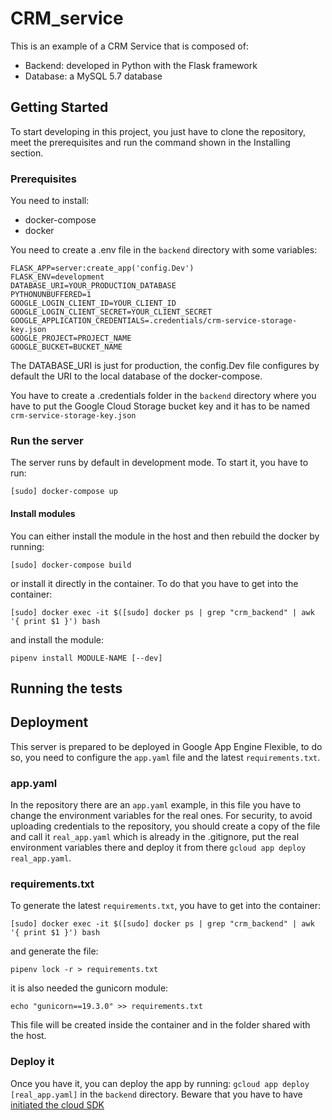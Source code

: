 # CRM_service
This is an example of a CRM Service that is composed of:
- Backend: developed in Python with the Flask framework
- Database: a MySQL 5.7 database
## Getting Started
To start developing in this project, you just have to clone the repository, meet the prerequisites and run the command shown in the Installing section.
### Prerequisites
You need to install:
- docker-compose 
- docker

You need to create a .env file in the `backend` directory with some variables:
```
FLASK_APP=server:create_app('config.Dev')
FLASK_ENV=development
DATABASE_URI=YOUR_PRODUCTION_DATABASE
PYTHONUNBUFFERED=1
GOOGLE_LOGIN_CLIENT_ID=YOUR_CLIENT_ID
GOOGLE_LOGIN_CLIENT_SECRET=YOUR_CLIENT_SECRET
GOOGLE_APPLICATION_CREDENTIALS=.credentials/crm-service-storage-key.json
GOOGLE_PROJECT=PROJECT_NAME
GOOGLE_BUCKET=BUCKET_NAME
```
The DATABASE_URI is just for production, the config.Dev file configures by default the URI to the local database of the docker-compose.

You have to create a .credentials folder in the `backend` directory where you have to put the Google Cloud Storage bucket key and it has to be named `crm-service-storage-key.json`

### Run the server
The server runs by default in development mode. To start it, you have to run:

`[sudo] docker-compose up`

#### Install modules
You can either install the module in the host and then rebuild the docker by running:

`[sudo] docker-compose build` 

or install it directly in the container. To do that you have to get into the container: 

`[sudo] docker exec -it $([sudo] docker ps | grep "crm_backend" | awk '{ print $1 }') bash`

and install the module:

`pipenv install MODULE-NAME [--dev]`

## Running the tests
<!-- TODO -->
## Deployment
This server is prepared to be deployed in Google App Engine Flexible, to do so, you need to configure the `app.yaml` file and the latest `requirements.txt`.
### app.yaml
In the repository there are an `app.yaml` example, in this file you have to change the environment variables for the real ones. For security, to avoid uploading credentials to the repository, you should create a copy of the file and call it `real_app.yaml` which is already in the .gitignore, put the real environment variables there and deploy it from there `gcloud app deploy real_app.yaml`.
### requirements.txt
To generate the latest `requirements.txt`, you have to get into the container:

`[sudo] docker exec -it $([sudo] docker ps | grep "crm_backend" | awk '{ print $1 }') bash`

and generate the file:

`pipenv lock -r > requirements.txt`

it is also needed the gunicorn module:

`echo "gunicorn==19.3.0" >> requirements.txt`

This file will be created inside the container and in the folder shared with the host.
### Deploy it
Once you have it, you can deploy the app by running: `gcloud app deploy [real_app.yaml]` in the `backend` directory. Beware that you have to have [initiated the cloud SDK](https://cloud.google.com/sdk/docs/initializing "Initializing Cloud SDK")
